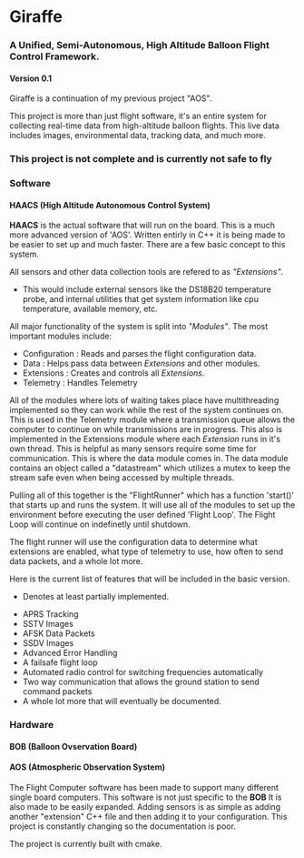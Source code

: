 # Giraffe
### A Unified, Semi-Autonomous, High Altitude Balloon Flight Control Framework.
#### Version 0.1


Giraffe is a continuation of my previous project "AOS".

This project is more than just flight software, it's an entire system for
collecting real-time data from high-altitude balloon flights. This live data 
includes images, environmental data, tracking data, and much more.

### This project is not complete and is currently not safe to fly

### Software  
#### HAACS (High Altitude Autonomous Control System)
**HAACS** is the actual software that will run on the board. This is a much
more advanced version of 'AOS'. Written entirly in C++ it is being made to be
easier to set up and much faster. There are a few basic concept to this system.


All sensors and other data collection tools are refered to as *"Extensions"*.
- This would include external sensors like the DS18B20 temperature probe,
and internal utilities that get system information like cpu temperature,
available memory, etc.


All major functionality of the system is split into *"Modules"*. The most
important modules include:
- Configuration : Reads and parses the flight configuration data.
- Data : Helps pass data between *Extensions* and other modules.
- Extensions : Creates and controls all *Extensions*.
- Telemetry : Handles Telemetry

All of the modules where lots of waiting takes place have multithreading
implemented so they can work while the rest of the system continues on.
This is used in the Telemetry module where a transmission queue allows
the computer to continue on while transmissions are in progress. 
This also is implemented in the Extensions module where each *Extension*
runs in it's own thread. This is helpful as many sensors require some
time for communication. This is where the data module comes in. The
data module contains an object called a "datastream" which utilizes a mutex
to keep the stream safe even when being accessed by multiple threads.

Pulling all of this together is the "FlightRunner" which has a function 
'start()' that starts up and runs the system. It will use all of the modules
to set up the environment before executing the user defined 'Flight Loop'.
The Flight Loop will continue on indefinetly until shutdown.

The flight runner will use the configuration data to determine what extensions
are enabled, what type of telemetry to use, how often to send data packets, and
a whole lot more.

Here is the current list of features that will be included in the basic version. 
* Denotes at least partially implemented.
- APRS Tracking
- SSTV Images
- AFSK Data Packets
- SSDV Images
- Advanced Error Handling
- A failsafe flight loop
- Automated radio control for switching frequencies automatically
- Two way communication that allows the ground station to send command packets
- A whole lot more that will eventually be documented.

### Hardware
#### BOB (Balloon Ovservation Board)
#### AOS (Atmospheric Observation System)

The Flight Computer software has been made to support many different single
board computers. This software is not just specific to the **BOB** It is also made to be easily expanded. Adding sensors is
as simple as adding another "extension" C++ file and then adding it to
your configuration. This project is constantly changing so the documentation
is poor.

The project is currently built with cmake.